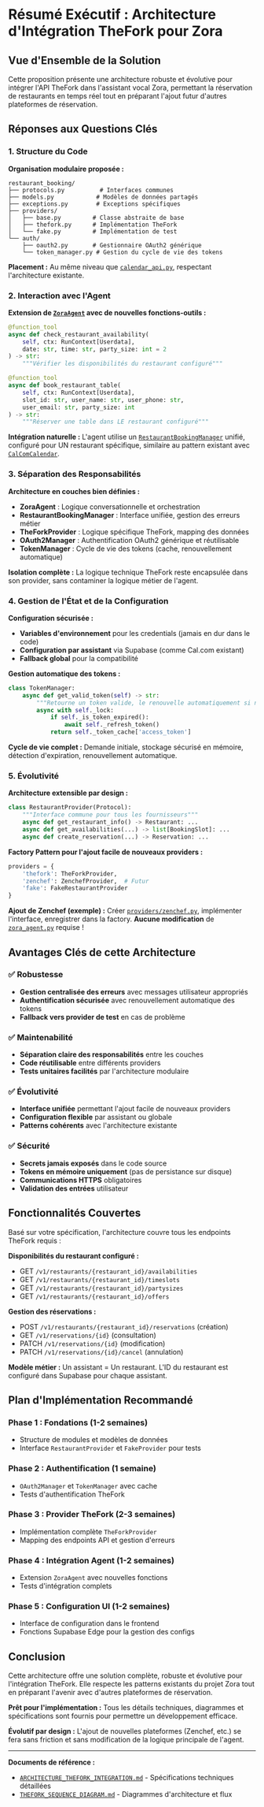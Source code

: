 # Résumé Exécutif : Architecture d'Intégration TheFork pour Zora

## Vue d'Ensemble de la Solution

Cette proposition présente une architecture robuste et évolutive pour intégrer l'API TheFork dans l'assistant vocal Zora, permettant la réservation de restaurants en temps réel tout en préparant l'ajout futur d'autres plateformes de réservation.

## Réponses aux Questions Clés

### 1. Structure du Code

**Organisation modulaire proposée :**
```
restaurant_booking/
├── protocols.py          # Interfaces communes
├── models.py            # Modèles de données partagés
├── exceptions.py        # Exceptions spécifiques
├── providers/
│   ├── base.py         # Classe abstraite de base
│   ├── thefork.py      # Implémentation TheFork
│   └── fake.py         # Implémentation de test
└── auth/
    ├── oauth2.py       # Gestionnaire OAuth2 générique
    └── token_manager.py # Gestion du cycle de vie des tokens
```

**Placement :** Au même niveau que [`calendar_api.py`](calendar_api.py), respectant l'architecture existante.

### 2. Interaction avec l'Agent

**Extension de [`ZoraAgent`](zora_agent.py) avec de nouvelles fonctions-outils :**

```python
@function_tool
async def check_restaurant_availability(
    self, ctx: RunContext[Userdata],
    date: str, time: str, party_size: int = 2
) -> str:
    """Vérifier les disponibilités du restaurant configuré"""

@function_tool
async def book_restaurant_table(
    self, ctx: RunContext[Userdata],
    slot_id: str, user_name: str, user_phone: str,
    user_email: str, party_size: int
) -> str:
    """Réserver une table dans LE restaurant configuré"""
```

**Intégration naturelle :** L'agent utilise un [`RestaurantBookingManager`](restaurant_booking/__init__.py) unifié, configuré pour UN restaurant spécifique, similaire au pattern existant avec [`CalComCalendar`](calendar_api.py:100).

### 3. Séparation des Responsabilités

**Architecture en couches bien définies :**

- **ZoraAgent** : Logique conversationnelle et orchestration
- **RestaurantBookingManager** : Interface unifiée, gestion des erreurs métier
- **TheForkProvider** : Logique spécifique TheFork, mapping des données
- **OAuth2Manager** : Authentification OAuth2 générique et réutilisable
- **TokenManager** : Cycle de vie des tokens (cache, renouvellement automatique)

**Isolation complète :** La logique technique TheFork reste encapsulée dans son provider, sans contaminer la logique métier de l'agent.

### 4. Gestion de l'État et de la Configuration

**Configuration sécurisée :**
- **Variables d'environnement** pour les credentials (jamais en dur dans le code)
- **Configuration par assistant** via Supabase (comme Cal.com existant)
- **Fallback global** pour la compatibilité

**Gestion automatique des tokens :**
```python
class TokenManager:
    async def get_valid_token(self) -> str:
        """Retourne un token valide, le renouvelle automatiquement si nécessaire"""
        async with self._lock:
            if self._is_token_expired():
                await self._refresh_token()
            return self._token_cache['access_token']
```

**Cycle de vie complet :** Demande initiale, stockage sécurisé en mémoire, détection d'expiration, renouvellement automatique.

### 5. Évolutivité

**Architecture extensible par design :**

```python
class RestaurantProvider(Protocol):
    """Interface commune pour tous les fournisseurs"""
    async def get_restaurant_info() -> Restaurant: ...
    async def get_availabilities(...) -> list[BookingSlot]: ...
    async def create_reservation(...) -> Reservation: ...
```

**Factory Pattern pour l'ajout facile de nouveaux providers :**
```python
providers = {
    'thefork': TheForkProvider,
    'zenchef': ZenchefProvider,  # Futur
    'fake': FakeRestaurantProvider
}
```

**Ajout de Zenchef (exemple) :** Créer [`providers/zenchef.py`](restaurant_booking/providers/zenchef.py), implémenter l'interface, enregistrer dans la factory. **Aucune modification** de [`zora_agent.py`](zora_agent.py) requise !

## Avantages Clés de cette Architecture

### ✅ Robustesse
- **Gestion centralisée des erreurs** avec messages utilisateur appropriés
- **Authentification sécurisée** avec renouvellement automatique des tokens
- **Fallback vers provider de test** en cas de problème

### ✅ Maintenabilité
- **Séparation claire des responsabilités** entre les couches
- **Code réutilisable** entre différents providers
- **Tests unitaires facilités** par l'architecture modulaire

### ✅ Évolutivité
- **Interface unifiée** permettant l'ajout facile de nouveaux providers
- **Configuration flexible** par assistant ou globale
- **Patterns cohérents** avec l'architecture existante

### ✅ Sécurité
- **Secrets jamais exposés** dans le code source
- **Tokens en mémoire uniquement** (pas de persistance sur disque)
- **Communications HTTPS** obligatoires
- **Validation des entrées** utilisateur

## Fonctionnalités Couvertes

Basé sur votre spécification, l'architecture couvre tous les endpoints TheFork requis :

**Disponibilités du restaurant configuré :**
- GET `/v1/restaurants/{restaurant_id}/availabilities`
- GET `/v1/restaurants/{restaurant_id}/timeslots`
- GET `/v1/restaurants/{restaurant_id}/partysizes`
- GET `/v1/restaurants/{restaurant_id}/offers`

**Gestion des réservations :**
- POST `/v1/restaurants/{restaurant_id}/reservations` (création)
- GET `/v1/reservations/{id}` (consultation)
- PATCH `/v1/reservations/{id}` (modification)
- PATCH `/v1/reservations/{id}/cancel` (annulation)

**Modèle métier :** Un assistant = Un restaurant. L'ID du restaurant est configuré dans Supabase pour chaque assistant.

## Plan d'Implémentation Recommandé

### Phase 1 : Fondations (1-2 semaines)
- Structure de modules et modèles de données
- Interface `RestaurantProvider` et `FakeProvider` pour tests

### Phase 2 : Authentification (1 semaine)
- `OAuth2Manager` et `TokenManager` avec cache
- Tests d'authentification TheFork

### Phase 3 : Provider TheFork (2-3 semaines)
- Implémentation complète `TheForkProvider`
- Mapping des endpoints API et gestion d'erreurs

### Phase 4 : Intégration Agent (1-2 semaines)
- Extension `ZoraAgent` avec nouvelles fonctions
- Tests d'intégration complets

### Phase 5 : Configuration UI (1-2 semaines)
- Interface de configuration dans le frontend
- Fonctions Supabase Edge pour la gestion des configs

## Conclusion

Cette architecture offre une solution complète, robuste et évolutive pour l'intégration TheFork. Elle respecte les patterns existants du projet Zora tout en préparant l'avenir avec d'autres plateformes de réservation.

**Prêt pour l'implémentation :** Tous les détails techniques, diagrammes et spécifications sont fournis pour permettre un développement efficace.

**Évolutif par design :** L'ajout de nouvelles plateformes (Zenchef, etc.) se fera sans friction et sans modification de la logique principale de l'agent.

---

**Documents de référence :**
- [`ARCHITECTURE_THEFORK_INTEGRATION.md`](ARCHITECTURE_THEFORK_INTEGRATION.md) - Spécifications techniques détaillées
- [`THEFORK_SEQUENCE_DIAGRAM.md`](THEFORK_SEQUENCE_DIAGRAM.md) - Diagrammes d'architecture et flux